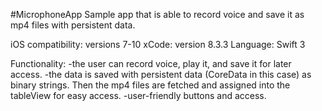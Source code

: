    #MicrophoneApp
Sample app that is able to record voice and save it as mp4 files with persistent data. 

   iOS compatibility:   versions 7-10
   xCode:               version 8.3.3
   Language:            Swift 3

   Functionality: 
       -the user can record voice, play it, and save it for later access.
       -the data is saved with persistent data (CoreData in this case) as binary strings. Then the mp4 files are fetched 
and assigned into the tableView for easy access.
       -user-friendly buttons and access.
       
       
